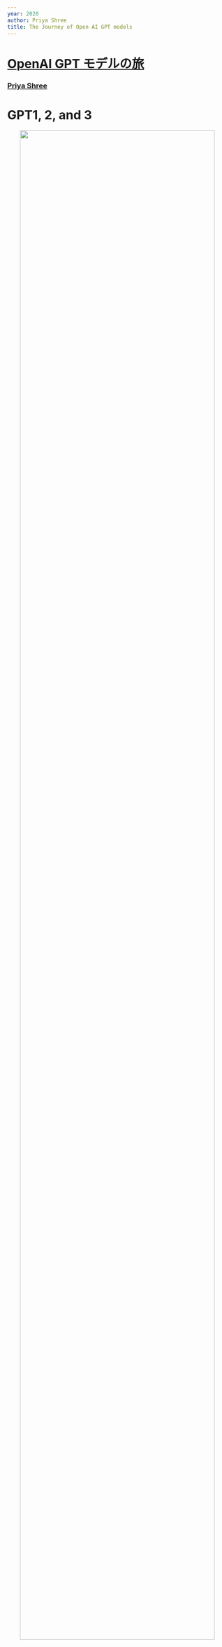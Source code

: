 ```yaml
---
year: 2020
author: Priya Shree
title: The Journey of Open AI GPT models 
---
```


# [OpenAI GPT モデルの旅](https://medium.com/walmartglobaltech/the-journey-of-open-ai-gpt-models-32d95b7b7fb2)
<!-- #### [The Journey of Open AI GPT models](https://medium.com/walmartglobaltech/the-journey-of-open-ai-gpt-models-32d95b7b7fb2) -->

### [Priya Shree](https://medium.com/@priya.shree.1708)


# GPT1, 2, and 3 

<!-- ## [The Journey of Open AI GPT models](https://medium.com/walmartglobaltech/the-journey-of-open-ai-gpt-models-32d95b7b7fb2)-->

<center>
<img src="figures/2019Radford_GPT_fig1.svg" width="94%"><br/>
<div style="text-align:left;width:88%;background-color:cornsilk">

GPT1, Radford et al, 2019, Fig. 1 より
</div>    
</center>

<!-- - [GPT 生成的事前学習による言語理解の向上](file:///Users/asakawa/study/2022personal/2019Radford_GPT_ja.md){:target="_blank"} -->

## GPT, Radford (2019)

<div style="text-align:left;width:88%;background-color:powderblue">

自然言語理解は，テキストの含意，質問応答，意味的類似性評価，文書分類など，幅広い多様な課題から構成される。 
ラベル付けされていない大規模なテキストコーパスは豊富にあるが，これらの特定の課題を学習するためのラベル付きデータは少なく，識別的に学習したモデルが十分な性能を発揮することは困難である。 
我々はラベル付けされていない多様なテキストコーパスに対して言語モデルを **生成的に事前学習** し，その後，各課題に対して **識別的に微調整** を行うことにより，これらの課題で大きな利益が得られることを実証する。
従来のアプローチとは異なり，我々は課題に応じた入力変換を行うことで，モデルアーキテクチャの変更を最小限に抑えながら，効率的な学習が行えるようにする。
我々は，自然言語理解に関する広範なベンチマークにおいて，本アプローチの有効性を実証する。
課題に依存しない我々のモデルは，各課題に特化したアーキテクチャを用いた識別学習モデルを凌駕し，調査した 12 課題のうち 9 課題において現状を大幅に改善することができた。 
例えば，常識的推論 (Stories Cloze Test) では 8.9%，質問応答 (RACE) では 5.7%，テキスト含意(MultiNLI) では 1.5% の絶対的な向上を達成した。
<!-- Natural language understanding comprises a wide range of diverse tasks such as textual entailme
nt, question answering, semantic similarity assessment, and document classification.  
Although large unlabeled text corpora are abundant, labeled data for learning these specific tasks i
s scarce, making it challenging for discriminatively trained models to perform adequately.  
We demonstrate that large gains on these tasks can be realized by generative pre-training of a langu
age model on a diverse corpus of unlabeled text, followed by discriminative fine-tuning on each spec
ific task. 
In contrast to previous approaches, we make use of task-aware input transformations during fine-tuni
ng to achieve effective transfer while requiring minimal changes to the model architecture. 
We demonstrate the effectiveness of our approach on a wide range of benchmarks for natural language 
understanding. 
Our general task-agnostic model outperforms discriminatively trained models that use architectures s
pecifically crafted for each task, significantly improving upon the state of the art in 9 out of the
 12 tasks studied.  
For instance, we achieve absolute improvements of 8.9% on common sense reasoning (Stories Cloze Test
), 5.7% on question answering (RACE), and 1.5% on textual entailment (MultiNLI). -->
</div>


OpenAI による GPT (Generative Pre-trained Transformer) モデルは，非常に強力な言語モデルの導入により，自然言語処理 (NLP) コミュニティに旋風を巻き起こしている。
これらのモデルは，質問応答，テキスト含意，テキスト要約など，様々な NLP 課題を教師付き訓練なしで実行することができる。
これらの言語モデルは，課題を理解するためにほとんど例を必要とせず，教師あり方式で学習した最先端のモデルと同等かそれ以上の性能を発揮する。
この記事では，これらのモデルの歩みを取り上げ 2 年の間にどのように進化してきたかを理解する。
ここでは，以下のトピックを取り上げる予定である。 
<!-- 
Generative Pre-trained Transformer (GPT) models by OpenAI have taken natural language processing (NLP) community by storm by introducing very powerful language models. 
These models can perform various NLP tasks like question answering, textual entailment, text summarisation etc. without any supervised training. 
These language models need very few to no examples to understand the tasks and perform equivalent or even better than the state-of-the-art models trained in supervised fashion.
In this article we will cover the journey of these models and understand how they have evolved over a period of 2 years. We will be covering the following topics here:-->

1. GPT-1 論文 (Improving Language Understanding by Generative Pre-training) に関する議論。
2. GPT-2 論文 (Language Models are unsupervised multitask learners) とその後の GPT-1 からの改良点についての議論。
3. GPT-3 論文 (Language models are few shot learners) とその改良による，これまでの NLP の中で最も強力なモデルの一つについての議論。

<!--1. Discussion of GPT-1 paper (Improving Language Understanding by Generative Pre-training).
2. Discussion of GPT-2 paper (Language Models are unsupervised multitask learners) and its subsequent improvements over GPT-1.
3. Discussion of GPT-3 paper (Language models are few shot learners) and the improvements which have made it one of the most powerful models NLP has seen till date.-->

この記事は NLP の用語とトランスフォーマーのアーキテクチャの基本を熟知していることを前提としている。
<!-- This article assumes familiarity with the basics of NLP terminologies and transformer architecture.-->

まずは，これらの論文を 1 つ 1 つ理解することから始めましょう。
この旅をより理解しやすくするために，各論文は 4 節に分けた: 論文で議論された目的と概念，使用したデータセット，モデルのアーキテクチャと実装の詳細，そして性能評価である。
<!-- Let us begin by understanding these papers one by one. To make this journey more comprehendible, I have segmented each paper into four sections: objectives and concepts discussed in the papers, the datasets used, the model architecture and implementation details, and their performance evaluations.
-->

### GPT-1 生成モデルによる事前訓練による言語理解の向上 Improving Language Understanding by Generative Pre-training

本発表以前は，最新の自然言語処理モデルの多くは，教師あり学習を用いて，感情分類や含意関係などの特定の課題に特化して学習されていた。
しかし，教師あり学習には 2 つの大きな限界がある。

1. 特定の課題を学習するために大量の注釈付きデータが必要である。だが，これは容易に入手できないことが多い。
2. 学習させた課題以外の課題に対して汎化できない。

<!-- Prior to this work, most state-of-the-art NLP models were trained specifically on a particular task like sentiment classification, textual entailment etc. using supervised learning. However, supervised models have two major limitations:

1. They need large amount of annotated data for learning a particular task which is often not easily available.
2. They fail to generalize for tasks other than what they have been trained for.
-->

<font style="background-color: cornsilk">
この論文では，ラベル付けされていないデータを用いて生成言語モデルを学習し，分類，感情分析，テキスト含意などの特定の下流課題の例を示すことによって，モデルを微調整することを提案した。
<!-- This paper proposed learning a generative language model using unlabeled data and then fine-tuning the model by providing examples of specific downstream tasks like classification, sentiment analysis, textual entailment etc.-->
</font>

本論文で取り上げたコンセプトとアプローチについて，順を追って説明する。
<!-- Let us walk through the concepts and approaches discussed in this paper.-->


#### (GPT-1) 1. 学習目標とコンセプト: 

この NLP 課題のための半教師付き学習 (教師なし事前学習と教師ありによる微調整) は，以下の 3 つの要素からなる。
<!-- 1. Learning Objectives and Concepts: This semi-supervised learning (unsupervised pre-training followed by supervised fine-tuning) for NLP tasks has following three components:-->

* **a**: Unsupervised language Modeling
* **b**: Supervised Fine-Turning
* **c**: Task Specific Input Transformations: 


**a**. 教師なし言語モデリング (事前学習)。教師なし学習では，標準的な言語モデルの目的関数を使用する。
<!-- a. Unsupervised Language Modelling (Pre-training): For unsupervised learning, standard language model objective was used. -->

$$
L_ {1}(T)=\sum_{i}\log P(t_ {i}\vert t_ {i-k},\ldots, t_ {i-1};\theta)\tag{i}
$$

ここで $T$ は教師なしデータ$\{t_ {1},\ldots,t_ {n}\}$ トークン集合，$k$ はコンテキスト窓サイズ，$\theta$ は確率的勾配降下を用いて学習したニューラルネットワークのパラメータである。
<!-- where T was the set of tokens in unsupervised data {t_1,…,t_n}, k was size of context window, θ were the parameters of neural network trained using stochastic gradient descent.-->

**b**. 教師あり微調整:  この部分は，特徴量やトークン $x_ {1},\ldots,x_ {n}$ が与えられたときに，ラベル $y$ を観測する尤度を最大化することを目的とした。<!-- Supervised Fine-Tuning: This part aimed at maximising the likelihood of observing label y, given features or tokens x_1,…,x_n. -->

$$
L_ {2}(C)=\sum_ {x,y}\log P(y\vert x_ {1},\ldots,x_ {n})\tag{ii}
$$

ここで $C$ は学習例で構成されるラベル付きデータセットである。
著者らは式 (ii) で示される目的関数を単純に最大化するのではなく，より良い汎化，より速い収束を得るために，教師ありの微調整のための補助学習目的を追加した。
修正された学習目的は以下のように記述される。
<!-- where C was the labeled dataset made up of training examples.
Instead of simply maximising the objective mentioned in equation (ii), the authors added an auxiliary learning objective for supervised fine-tuning to get better generalisation and faster convergence. The modified training objective was stated as:
-->

$$
L_ {3}(C) = L_ {2}(C) + \lambda L_ {1}(C)\tag{iii}
$$

ここで $L_ {1}(C)$ は言語モデルの学習の補助目的関数，$\lambda$ はこの補助目的に与える重みである。
$\lambda=0.5$ であった。
教師あり微調整は，下流課題のタスクラベルを得るために，変換器モデルに線形層とソフトマックス層を追加することで実現された。
<!-- where L₁(C) was the auxiliary objective of learning language model and λ was the weight given to this secondary learning objective. λ was set to 0.5.
Supervised fine-tuning was achieved by adding a linear and a softmax layer to the transformer model to get the task labels for downstream tasks.
-->

**c**. 課題固有の入力変換: 微調整の際にモデルのアーキテクチャの変更を最小限にするため，特定の下流課題への入力を順序付き系列に変換した。
トークンは以下のように並べ替えられた。<!-- Task Specific Input Transformations: In order to make minimal changes to the architecture of the model during fine tuning, inputs to the specific downstream tasks were transformed into ordered sequences. The tokens were rearranged in following manner:
 -->

* 入力系列にスタートトークンとエンドトークンを追加した。
* 例題の異なる部分の間にデリミタートークンを追加し，入力が順番に並ぶようにした。
質問応答，多肢選択課題などの課題では，各事例に対して複数の系列が送信された。
例えば，質問応答課題では，文脈，質問，答えの系列から構成される学習例である。

<!-- * Start and end tokens were added to the input sequences.
* A delimiter token was added between different parts of example so that input could be sent as ordered sequence. 
For tasks like question answering, multiple choice questions etc. multiple sequences were sent for each example. E.g. a training example comprised of sequences for context, question and answer for question answering task.
-->

#### (GPT-1) 2. データセット <!-- Dataset: --> 

GPT-1 では，言語モデルの学習に BooksCorpus データセットを使用した。
BooksCorpus には約 7000 冊の未発表の書籍があり，未発表のデータで言語モデルを学習させることができた。
このデータは，下流課題のテストセットにはほとんど含まれていない。
また，このコーパスには連続したテキストが大量に含まれているため，広い範囲の依存関係を学習することができる。
<!-- GPT-1 used the BooksCorpus dataset to train the language model. 
BooksCorpus had some 7000 unpublished books which helped training the language model on unseen data. 
This data was unlikely to be found in test set of downstream tasks. 
Also, this corpus had large stretches of contiguous text, which helped the model learn large range dependencies.-->

#### (GPT-1) 3. モデルのアーキテクチャと実装の詳細
<!-- Model Architecture and Implementation Details:-->

GPT-1 では，言語モデルの学習にマスク化された自己注意を持つ 12 層の符号化器のみのトランスフォーマー構造を用いた。
このモデルのアーキテクチャは，トランスフォーマーに関する原著論文に記載されているものとほぼ同じ。
マスク化は，言語モデルが現在の単語の右側にある後続の単語にアクセスできないようにするという言語モデルの目的を達成するのに役立ちった。
<!-- GPT-1 used 12-layer decoder only transformer structure with masked self-attention to train language model. 
The architecture of model remained same to a large extent as described in the original work on transformers. 
Masking helped achieve the language model objective wherein the language model did not have access to subsequent words to the right of current word. -->

##### (GPT-1) 3.1 教師なし学習
<!-- For Unsupervised Training:-->

* Byte Pair Encoding (BPE) を使用し 40,000 マージを行った。
* トークンの単語埋め込みに 768 次元の状態を使用。位置の埋め込みも学習された。
* 各自己注意層には 12 個の注意ヘッドを持つ 12 層モデルを使用。
* 位置情報フィードフォワード層には 3072 次元の状態を用いた。
* Adam 最適化関数を使用し，学習率は $2.5e-4$ とした。
* 正則化には，注意，残差，埋め込みのドロップアウトを用い，ドロップアウト率は 0.1。
また，非バイアス重みのために L2 正則化の修正版も使用された。
* 活性化関数として GELU を用いた。
* サイズ 64，配列長 512 のミニバッチを 100 エポック学習させた。
モデルのパラメータは全部で 117 Mであった。

<!--
* Byte Pair Encoding (BPE) vocabulary with 40,000 merges was used.
* Model used 768-dimensional state for encoding tokens into word embeddings. Position embeddings were also learnt during training.
* 12 layered model was used with 12 attention heads in each self-attention layer.
* For position wise feed forward layer 3072-dimensional state was used.
* Adam optimiser was used with learning rate of 2.5e-4.
* Attention, residual and embedding dropouts were used for regularisation, with dropout rate of 0.1. Modified version of L2 regularisation was also used for non-bias weights.
* GELU was used as activation function.
* The model was trained for 100 epochs on mini-batches of size 64 and sequence length of 512. The model had 117M parameters in total.
-->

##### (GPT-1) 3.2 教師あり微調整
<!-- 3.2 For Supervised Fine-Turing:-->

* 教師あり微調整は，ほとんどの下流課題で 3 エポックと短い時間で完了した。
これは，モデルが事前学習ですでに言語について多くのことを学んでいたことを示している。そのため，最小限の微調整で十分であったと思われる。
* 教師なし事前学習で得られたハイパーパラメータのほとんどが微調整に使用された。

<!-- * Supervised fine-tuning took as few as 3 epochs for most of the downstream tasks. This showed that the model had already learnt a lot about the language during pre-training. Thus, minimal fine-tuning was enough.
* Most of the hyper parameters from unsupervised pre-training were used for fine-tuning. -->

#### (GPT-1) 4. Performance and Summary:

* GPT-1 は 12 課題中 9 個課題で，特別に学習させた教師付き SOTA モデルより優れた性能を示した。
<!-- GPT-1 performed better than specifically trained supervised state-of-the-art models in 9 out of 12 tasks the models were compared on.-->

* このモデルのもう一つの重要な成果は，様々な課題において適切なゼロ撃学習の性能を実現したことである。
この論文では，事前学習により，質疑応答，スキーマ解決，感情分析などの様々な NLP 課題で，モデルがゼロ撃学習の性能を向上させたことを実証している。
<!-- Another significant achievement by this model was its decent zero-shot performance on various tasks. 
The paper demonstrated that model had evolved in zero shot performance on different NLP tasks like question-answering, schema resolution, sentiment analysis etc. due to pre-training. -->

* GPT-1 では，言語モデルが効果的な事前学習の対象であり，モデルの汎化を助けることができることを証明した。
このアーキテクチャは転移学習を促進し，わずかな微調整で様々な NLP 課題を実行することができる。
このモデルは生成的な事前学習の威力を示し，より大きなデータセットとより多くのパラメータでこの威力を発揮できる他のモデルへの道を開くものであった。
<!-- GPT-1 proved that language model served as an effective pre-training objective which could help model generalize well. 
The architecture facilitated transfer learning and could perform various NLP tasks with very little fine-tuning. 
This model showed the power of generative pre-training and opened up avenues for other models which could unleash this potential better with larger datasets and more parameters. -->


### GPT-2 言語モデルは教師なしマルチタスク学習器 Language Models are unsupervised multitask learners

GPT-2 モデルの開発は，より大きなデータセットを使い，より多くのパラメータを追加して，さらに強力な言語モデルを学習させるという点が主であった。
ここでは，GPT-2 モデルの重要な開発内容と，論文で議論された概念について見ていく。
<!-- The developments in GPT-2 model were mostly in terms of using a larger dataset and adding more parameters to the model to learn even stronger language model. 
Let us look at the significant developments in GPT-2 model and the concepts discussed in the paper: -->

#### (GPT-2) 1. 学習目標とコンセプト
以下は，論文で議論された，自然言語処理の文脈における 2 つの重要な概念である。
<!-- 1. Learning Objectives and Concepts: Following are the two important concepts discussed in this paper in the context of NLP. -->

* **課題条件付け**: 言語モデルの学習目的は $P(\text{output}\vert\text{input})$ で定式化されることを見てきた。しかし GPT-2 では，教師なしモデルを用いて複数課題を学習することを目的とした。そのため，学習目標を $P(\text{output}\vert\text{|input};\text{task})$ に変更する必要がある。これは課題条件付ングと呼ばれ，同じ入力に対して課題が異なればモデルも異なる出力をすることが期待される。モデルによっては課題条件付けをアーキテクチャレベルで実装し，モデルに入力と課題の両方が与えられる。言語モデルの場合，出力，入力，課題はすべて自然言語の系列であった。したがって，言語モデルの課題条件付けは，モデルに課題を実行させるための事例や自然言語の指示を与えることによって行われる。課題条件付けは，次に説明するゼロ撃学習課題の転移学習の基礎を形成する。
* **ゼロ撃学習とゼロ撃転移学習**:  GPT-2 の興味深い機能として，ゼロ撃学習課題転送がある。 ゼロ撃学習は，ゼロ撃学習の転移学習の特殊な場合で，事例が全く提供されず，与えられた命令に基づいてモデルが課題を理解するものである。GPT-2 では，微調整のために GPT-1 で行った配列の組み替えの代わりに，モデルが課題の性質を理解して答えを出すことを期待する形式で入力を行った。これは，ゼロ撃課題の転送学習の動作をエミュレートするために行われた。例えば，英仏翻訳課題では，モデルに英文の後に仏語とプロンプト(:)が与えられた。モデルはこれが翻訳課題であることを理解し，英文のフランス語の対訳を与えることになっていた。

<!--     * **Task Conditioning**: We had seen that training objective of language model is formulated as P(output|input). However, GPT-2 aimed at learning multiple tasks using the same unsupervised model. To achieve that, the learning objective should be modified to P(output|input, task). This modification is known as task conditioning, where the model is expected to produce different output for same input for different tasks. Some models implement task conditioning at an architectural level where the model is fed both, the input and the task. For language models, the output, input and task, all are sequences of natural language. Thus, task conditioning for language models is performed by providing examples or natural language instructions to the model to perform a task. Task conditioning forms the basis for zero-shot task transfer which we will cover next.
* **Zero Shot Learning and Zero Short Task Transfer**: An interesting capability of GPT 2 is zero shot task transfer. Zero shot learning is a special case of zero shot task transfer where no examples are provided at all and the model understands the task based on the given instruction. Instead of rearranging the sequences, as was done for GPT-1 for fine-tuning, input to GPT-2 was given in a format which expected the model to understand the nature of task and provide answers. This was done to emulate zero-shot task transfer behaviour. E.g. for English to French translation task, the model was given an English sentence followed by the word French and a prompt (:). The model was supposed to understand that it is a translation task and give French counterpart of English sentence.-->


#### (GPT-2) 2. データセット

広範かつ良質なデータセットを作成するために，著者らは Redditプラットフォームをスクレイピングし，高アップボーティングの記事のアウトバウンドリンクからデータを取得した。
その結果 WebText と呼ばれるデータセットには 800 万以上のドキュメントから 40GBのテキストデータが含まれていた。
このデータセットは GPT-2 の学習に使用され GPT-1 の学習に使用された Book Corpus データセットと比較して巨大なデータセットであった。
多くのテストセットには Wikipedia の記事が含まれているため WebText から Wikipedia の記事をすべて削除した。

<!-- 2. **Dataset**: To create an extensive and good quality dataset the authors scraped the Reddit platform and pulled data from outbound links of high upvoted articles. 
The resulting dataset called WebText, had 40GB of text data from over 8 million documents. 
This dataset was used for training GPT-2 and was huge compared to Book Corpus dataset used for training GPT-1 model. 
All Wikipedia articles were removed from WebText as many test sets contain Wikipedia articles.
-->

#### (GPT-2) 3. モデル・アーキテクチャと実装の詳細
GPT-2 は 15億 のパラメータを持っていた。
これは GPT-1 (1億1700万パラメータ) の 10 倍である。GPT-1 との主な相違点は以下の通り。

* GPT-2 は 48 層で，単語埋め込みに 1600 次元のベクトルを使用。
* より大きな語彙 (50,257個) を用いた。
* バッチサイズを 512，文脈窓幅を 1024 とした。
* 層正規化を各下位ブロックの入力に移動し，最終自己認識ブロックの後に層正規化を追加した。
* 初期化時に残差層の重みを $1/\sqrt{N}$ ($N$ は残差層の数) でスケーリング。

著者らは 117M (GPT-1 と同じ)，345 M， 762 M，1.5 B (GPT-2) のパラメータで 4 つの言語モデルを学習させた。
その結果，GPT-1 よりも GPT-2 の方が錯綜度が低いことがわかった。
このことから，同一データセットに対する言語モデルの錯綜度は，パラメータ数の増加とともに減少することが確認された。
また，すべての下流課題において，パラメータ数の多いモデルの方が性能が高いことがわかった。

<!-- 3. **Model architecture and Implementation Details**: GPT-2 had 1.5 billion parameters. 
which was 10 times more than GPT-1 (117M parameters). Major differences from GPT-1 were:

* GPT-2 had 48 layers and used 1600 dimensional vectors for word embedding.
* Larger vocabulary of 50,257 tokens was used.
* Larger batch size of 512 and larger context window of 1024 tokens were used.
* Layer normalisation was moved to input of each sub-block and an additional layer normalisation was added after final self-attention block.
* At initialisation, the weight of residual layers was scaled by 1/√N, where N was the number of residual layers.

    The authors trained four language models with 117M (same as GPT-1), 345M, 762M and 1.5B (GPT-2) parameters. 
    Each subsequent model had lower perplexity than previous one. 
    This established that the perplexity of language models on same dataset decreases with an increase in the number of parameters. 
    Also, the model with the highest number of parameters performed better on every downstream task.
-->

#### (GPT-2) 4. 性能とまとめ

GPT-2 は，読解，要約，翻訳，質問応答などの下流課題のいくつかのデータセットで評価された。
それらの課題と GPT-2 の性能について詳しく見ていく。
    
* GPT-2 は 8 つの言語モデリングデータセットのうち 7 つにおいて，ゼロ撃学習設定で当時の SOTA を向上させた。
* Children's Book Dataset は，名詞，前置詞，名前付きエンティティなどの単語のカテゴリに関する言語モデルの性能を評価するものであった。GPT-2 は，普通名詞と名前付き実体の認識において，最先端の精度を約 7% 向上させた。
* LAMBADA データセットは，長距離依存関係の識別と文末単語の予測におけるモデルの性能を評価するものであった。GPT-2 は，錯綜度 を 99.8 から 8.6 に減少させ，精度を大幅に向上させた。
* GPT-2 は，ゼロ撃学習環境における読解課題において，ベースライン 4 モデルのうち 3 モデルを上回る性能を示した。
* フランス語から英語への翻訳課題において，GPT-2 は教師無しモデルよりも優れた性能を示したが，最新の教師無しモデルを上回る性能は得られなかった。
* テキスト要約課題において GPT-2 は多くの教師無しモデルより高い性能を示したが，最新の教師無しモデルより低い性能であった。
GPT-2 は，ゼロ撃学習でテストした 8 つの言語モデリングデータセットのうち7 つで，最先端の結果を得ることができた。
GPT-2 では，より大きなデータセットで学習し，より多くのパラメータを持つことで，言語モデルの課題理解能力が向上し，ゼロ撃学習設定において多くの課題で SOTA を上回ることを示した。
この論文では，モデルの容量が増えるにつれて，性能が対数線形的に増加すると述べている。また，言語モデルの錯綜度の低下は飽和を示さず，パラメータ数の増加とともに低下し続けることが確認された。
実は GPT-2 は WebText データセットへの適合度が低く，より多くの時間をかけて学習すれば，さらに錯綜度を下げることができたと考えられる。
このことから GPT-2 のモデルサイズは限界ではなく，さらに大きな言語モデルを構築することで錯綜度を減らし、言語モデルの自然言語理解能力を向上させることができることが分かった。

<!-- 4. Performance and Summary: GPT-2 was evaluated on several datasets of downstream tasks like reading comprehension, summarisation, translation, question answering etc. 
Let us look at some of those tasks and GPT-2’s performance on them in detail:
    
* GPT-2 improved the then existing state-of-the-art for 7 out of 8 language modelling datasets in zero shot setting.
* Children’s Book Dataset evaluates the performance on language models on categories of words like nouns, prepositions, named entities etc. GPT-2 increased the state-of-the-art accuracy approximately by 7% for common noun and named entity recognition.
* LAMBADA dataset evaluates the performance of models in identifying long range dependencies and predicting last word of a sentence. GPT-2 reduced the perplexity from 99.8 to 8.6 and improved the accuracy significantly.
* GPT-2 outperformed 3 out 4 baseline models in reading comprehension tasks in zero shot setting.
* In French to English translation task, GPT-2 performed better than most unsupervised models in zero shot setting but did not outperform the state-of-the-art unsupervised model.
* GPT-2 could not perform well on text summarisation and its performance was similar or lesser than classic models trained for summarisation.
-->

<!-- > GPT-2 was able to achieve state-of-the-art results on 7 out of 8 tested language modelling datasets in zero-shot.

GPT-2 では，より大きなデータセットで学習し，より多くのパラメータを持つことで，言語モデルの課題理解能力が向上し，ゼロ撃学習設定において多くの課題で SOTA を上回ることを示した。
この論文では，モデルの容量が増えるにつれて，性能が対数線形的に増加すると述べている。また，言語モデルの錯綜度の低下は飽和を示さず，パラメータ数の増加とともに低下し続けることが確認された。
実は GPT-2 は WebText データセットへの適合度が低く，より多くの時間をかけて学習すれば，さらに錯綜度を下げることができたと考えられる。
このことから GPT-2 のモデルサイズは限界ではなく，さらに大きな言語モデルを構築することで錯綜度を減らし、言語モデルの自然言語理解能力を向上させることができることが分かった。 -->

<!-- GPT-2 showed that training on larger dataset and having more parameters improved the capability of language model to understand tasks and surpass the state-of-the-art of many tasks in zero shot settings. 
    The paper stated that with increase in the capacity of the model, the performance increased in log-linear fashion. Also, the drop in perplexity of language models did not show saturation and kept on decreasing with increase in number of parameters. 
    As a matter of fact, GPT-2 under fitted the WebText dataset and training for more time could have reduced the perplexity even more. 
    This showed that model size of GPT-2 was not the limit and building even larger language models would reduce the perplexity and make language models better at natural language understanding. -->

### GPT-3 言語モデルは少数撃学習機 Language models are few shot learners

Open AI は課題を理解し実行するために微調整を必要とせず，わずかなデモンストレーションで済む，非常に強力な言語モデルの構築を目指し，1750 億のパラメータを持つ GPT-3 モデルを構築した。
このモデルは，Microsoft の強力な Turing NLG 言語モデルの 10 倍，GPT-2 の 100倍 のパラメータを備えていた。
GPT-3 は多くのパラメータと豊富なデータセットで学習されているため，ゼロ撃および少数撃の設定において，下流の NLP 課題で優れた性能を発揮する。
また，大容量であるため，人間が書いた記事と見分けがつかないような記事を書く能力も持っている。
また，数字の合計，SQL クエリやコードの記述，文中の単語のスクランブル解除，課題の自然言語記述による React や JavaScript コードの記述など，明示的に学習させていない課題をオンザフライで実行することができる。
GPT-3 論文で言及された概念と開発について，このモデルの広範な影響と限界とともに理解しよう。
<!-- In its quest to build very strong and powerful language models which would need no fine-tuning and only few demonstrations to understand tasks and perform them, Open AI built the GPT-3 model with 175 billion parameters. 
This model had 10 times more parameters than Microsoft’s powerful Turing NLG language model and 100 times more parameters than GPT-2. Due to large number of parameters and extensive dataset GPT-3 has been trained on, it performs well on downstream NLP tasks in zero-shot and few-shot setting. 
Owing to its large capacity, it has capabilities like writing articles which are hard to distinguish from ones written by humans. 
It can also perform on-the-fly tasks on which it was never explicitly trained on, like summing up numbers, writing SQL queries and codes, unscrambling words in a sentence, writing React and JavaScript codes given natural language description of task etc. 
Let’s understand the concepts and developments mentioned in GPT-3 paper along with some broader impacts and limitations of this model:
-->

#### (GPT-3) 1. 学習目標と概念

この論文で取り上げた 2 つの概念について説明する
<!-- 1. **Learning Objectives and Concepts**: Let us discuss the two concepts discussed in this paper.-->

* インコンテキスト学習: 大規模言語モデルは，学習させたテキストデータを用いてパターン認識などの能力を身につける。
言語モデルは文脈から次単語を予測するという第一の目的を学習する一方で，言語モデリング課題の損失を最小化するのに役立つデータのパターンを認識し始める。
その後，この能力はゼロ撃課題転送の際にモデルを助ける。言語モデルは，いくつかの例や，何をすべきかの説明が提示されると，その例のパターンを，過去に類似のデータについて学習したものと照合し，その知識を用いて課題を実行する。
これは大規模言語モデルの強力な能力であり，モデルのパラメータ数が増えるにつれて増加する。
* 少数撃学習，一撃げ句集，ゼロ撃学習の設定: 
先に述べたように，少数撃，一撃，ゼロ撃設定は，ゼロ撃課題の転移学習の特殊なケースである。
数撃ちゃ当たるの設定では，モデルには課題の説明と，モデルの文脈窓に適合する数の例が提供される。
一撃学習設定では，モデルは正確に 1 つの事例を提供され，ゼロ撃学習設定では，事例は提供されない。
モデルの容量が大きくなるにつれて，少数撃，一撃，ゼロ撃学習の能力も向上する。

<!-- * In-context learning: Large language models develop pattern recognition and other skills using the text data they are trained on. While learning the primary objective of predicting the next word given context words, the language models also start recognising patterns in data which help them minimise the loss for language modelling task. Later, this ability helps the model during zero-shot task transfer. When presented with few examples and/or a description of what it needs to do, the language models matches the pattern of the examples with what it had learnt in past for similar data and uses that knowledge to perform the tasks. This is a powerful capability of large language models which increases with the increase in the number of parameters of the model.
* Few-shot, one-shot and zero-shot setting: As discussed earlier, few, one and zero-shot settings are specialised cases of zero-shot task transfer. In few-shot setting, the model is provided with task description and as many examples as fit into the context window of model. In one-shot setting the model is provided exactly one example and in zero-shot setting no example is provided. With increase in capacity of model, few, one and zero-shot capability of model also improves.-->

#### (GPT-3) 2. データセット

GPT-3 は 5 つのコーパスを組み合わせて学習させた。それぞれのコーパスには一定の重みが設定されている。高品質なデータセットはより頻繁にサンプリングされ，モデルはそれらに対して 1 回以上のエポックについて学習された。使用したデータセットは Common Crawl, WebText2, Books1, Books2,  Wikipedia の 5 つであった。

<!-- 2. Dataset: GPT-3 was trained on a mix of five different corpora, each having certain weight assigned to it. High quality datasets were sampled more often, and model was trained for more than one epoch on them. The five datasets used were Common Crawl, WebText2, Books1, Books2 and Wikipedia.-->

#### (GPT-3) 3. モデルおよび実装の詳細

GPT-3 のアーキテクチャは GPT-2 と同じである。GPT-2 との主な相違点は以下の通り:

* GPT-3 は 96 層で ，各層に 96 個の注意ヘッドを持つ。
* 単語埋め込みのサイズが 1600 から 12888 に増加。
* 文脈窓幅サイズを GPT-2 の1 024 から GPT-3 の 2048 トークンに変更。
* Adam optimiser を使用し $\beta _ {1}=0.9,\beta_ {2}=0.95,\epsilon=10^(-8)$ とした。
* 密な注意パターンと局所的にバンド化された疎な注意パターンを交互に使用。

<!-- 3. Model and Implementation details: The architecture of GPT-3 is same as GPT-2. Few major differences from GPT-2 are:

    * GPT-3 has 96 layers with each layer having 96 attention heads.
    * Size of word embeddings was increased to 12888 for GPT-3 from 1600 for GPT-2.
    * Context window size was increased from 1024 for GPT-2 to 2048 tokens for GPT-3.
    * Adam optimiser was used with β_1=0.9,β_2=0.95 and ε= 10^(-8).
    * Alternating dense and locally banded sparse attention patterns were used.
-->

#### (GPT-3) 4. 性能とまとめ

GPT-3 は，多くの言語モデリングと NLP のデータセットで評価された。
LAMBADA や Penn Tree Bank のような言語モデリングデータセットにおいて GPT-3 は少数撃またはゼロ撃学習の設定で SOTA (最先端技術) より優れた性能を発揮した。
その他のデータセットでは GPT-3 は最先端技術に勝ることはできなかった。だが，ゼロ撃学習では SOTA (最先端技術の) 性能を向上させることができた。
GPT-3 は，閉じた本の質問応答，スキーマ解決，翻訳などの自然言語処理課題においても，多くの場合，SOTA に勝るか，微調整したモデルに匹敵する性能を発揮することができた。
ほとんどの課題で GPT-3 は 1 撃学習やゼロ撃学習に比べ，少数撃学習設定でより良い性能を発揮した。
<!-- 4. Performance and Summary: GPT-3 was evaluated on a host of language modelling and NLP datasets. 
GPT-3 performed better than state-of-the-art for language modelling datasets like LAMBADA and Penn Tree Bank in few or zero-shot setting. 
For other datasets it could not beat the state-of-the-art but improved the zero-shot state-of-the-art performance. 
GPT-3 also performed reasonably well in NLP tasks like closed book question answering, schema resolution, translation etc., often beating the state-of-the-art or performing comparable to fine-tuned models. 
For most of the tasks, the model performed better in few-shot setting as compared to one and zero-shot.-->

従来の自然言語処理課題での評価とは別に，算術加算，単語のスクランブル解除，ニュース記事生成，新規単語の学習と使用などの合成課題でもモデルを評価した。
これらの課題においても，パラメータ数の増加とともに性能が向上し，1 撃やゼロ撃よりも少数撃学習の設定の方が，モデルの性能が向上した。

<!-- Apart from evaluating the model on conventional NLP task, the model was also evaluated on synthetic tasks like arithmetic addition, unscrambling of words, news article generation, learning and using novel words etc. 
For these tasks too, the performance increased with increase in number of parameters and the model performed better in few-shot setting than one and zero-shot. -->

#### (GPT-3) 5. 限界と広範な影響

この論文では GPT-3 モデルのいくつかの弱点と，改善の余地がある分野について論じている。ここでは，それらを要約してみる。

* GPT-3 は高品質のテキストを生成することができるが，長い文章を作成する際に首尾一貫性を失い始め，テキスト系列を何度も繰り返してしまうことがある。また，自然言語推論 (ある文が他の文を含意しているかどうかを判断する) ，空欄補充，いくつかの読解課題などでは，GPT-3 はあまり良い成績を示さない。この論文では，これらの限界の原因として GPT モデルの一方向性を挙げ，これらの問題を克服するために，このスケールで双方向モデルを訓練することを提案しています。
* また GPT-3 の一般的な言語モデリング目的は，各トークンを均等に重み付けし，課題や目標に沿ったトークンの予測という概念を欠いていることも指摘されている。この対策として，論文では，学習目的関数の拡張，強化学習によるモデルの微調整，他のモダリティの追加などのアプローチを提案している。
* GPT-3 の他の限界としては，その重いアーキテクチャによる複雑で高価な推論，言語とモデルによって生成された結果の解釈可能性の低さ，モデルがその少数撃学習動作を達成するのに役立つものについての不確実性などがある。
* これらの制約に加え GPT-3 の人間らしいテキスト生成機能は，フィッシング，スパム，誤報の拡散，その他の不正行為に悪用される可能性がある。また，GPT-3 が生成するテキストは，学習させた言語のバイアスを含んでいる。また GPT-3 が生成する文章には，性別，民族，人種，宗教などのバイアスがかかっている可能性がある。そのため，このようなモデルは慎重に使用し，使用前に生成されたテキストをモニターすることが非常に重要になる。

<!-- 5. Limitations and Broader Impacts: The paper discusses several weaknesses of GPT-3 model and areas open for improvement. Let’s summarise them here.

* Though GPT-3 is able to produce high quality text, at times it starts losing coherency while formulating long sentences and repeats sequences of text over and over again. Also, GPT-3 does not perform very well on tasks like natural language inference (determining that if a sentence implies other sentence), fill in the blanks, some reading comprehension tasks etc. The paper cites unidirectionality of GPT models as the probable cause for these limitations and suggests training bidirectional models at this scale to overcome these problems.
* Another limitation pointed by the paper is GPT-3’s generic language modelling objective which weighs each token equally and lacks the notion of task or goal-oriented prediction of tokens. To counter this, the paper suggests approaches like augmentation of learning objective, use of reinforcement learning to fine tune models, addition of other modalities etc.
* Other limitations of GPT-3 include complex and costly inferencing from model due to its heavy architecture, less interpretability of the language and results generated by model and uncertainty around what helps the model achieve its few shot learning behaviour.
* Along with these limitations, GPT-3 carries potential risk of misuse of its human-like text generating capability for phishing, spamming, spreading misinformation or performing other fraudulent activities. Also, the text generated by GPT-3 possesses the biases of the language it is trained on. The articles generated by GPT-3 might have gender, ethnicity, race or religion bias. Thus, it becomes extremely important to use such models carefully and to monitor the text generated by them before its usage.
-->

### (GPT 全般) 用語集
<!-- ### Glossary: -->

* 補助学習目的関数 (Auxiliary Learning Objective) とは，主学習目的関数と一緒に学習することで，モデルの汎用性を高め，性能を向上させるための追加学習目的または課題のこと。
この [論文](https://arxiv.org/abs/1704.07156) では，この概念について詳しく説明している。
* **マスク化** Masking とは，文中の単語を削除したり，他のダミートークンで置き換えたりして，学習時にモデルがそれらの単語にアクセスできないようにすること。
* **バイトペアエンコーディング** : データ圧縮技術の 1つ。頻繁に出現する連続したバイト対を，データには存在しないバイトに置き換えることでデータを圧縮する技術。元データを復元するには，置き換えられたバイトの写像を含むテーブルを使用する。
[このブログ](https://towardsdatascience.com/byte-pair-encoding-the-dark-horse-of-modern-nlp-eb36c7df4f10) では BPE について詳しく説明している。
* **ゼロショット学習**:  ある課題を実行する際に，過去にその課題を実行したことがないモデルの能力である。
ゼロ撃学習では勾配の更新は行われず，モデルは例題を見ることなく課題を理解することになっている。
* ゼロ撃課題転送またはメタ学習は，モデルにほとんど例を示さず，課題を理解させる設定を指す。ゼロ撃という言葉は，勾配更新が行われないことに由来する。
モデルは例題と指示に基づいて課題を理解することになっている。
* 言語モデルの標準的な評価指標は錯綜度（Perplexity) である。
パープレックスとは，テストセットの逆確率をテストセットの単語数で正規化したものである。
パープレックス値が低い言語モデルは，高い言語モデルよりも優れているとされる。
パープレックスについての詳しい説明は [こちらのブログ](https://towardsdatascience.com/perplexity-in-language-models-87a196019a94) を参照。

<!-- * Auxiliary Learning Objective is an additional training objective or task that is learnt along with primary learning objective to improve the performance of the models by making them more generic. This paper provides more details on this concept.
* Masking refers to removing or replacing words in a sentence by some other dummy token such that the model does not have access to those words at the time of training.
* Byte Pair Encoding is a data compression technique in which frequently occurring pairs of consecutive bytes are replaced with a byte not present in data to compress the data. To reconstruct the original data, a table containing mapping of replaced bytes is used. This blog explains BPE in detail.
* Zero shot learning or behaviour refers to the ability of a model to perform a task without having seen any example of that kind in past. No gradients update happen during zero shot learning and the model is supposed to understand the task without looking at any examples.
* Zero shot task transfer or meta-learning refers to the setting in which the model is presented with few to no examples, to make it understand the task. The term zero shot comes from the fact that no gradient updates are performed. The model is supposed to understand the task based on the examples and instruction.
* Perplexity is the standard evaluation metric for language models. Perplexity is the inverse probability of test set which is normalised by number of words in test set. Language models with lower perplexity are considered to better than ones with higher perplexity. Read this blog for more explanation on perplexity.
-->
